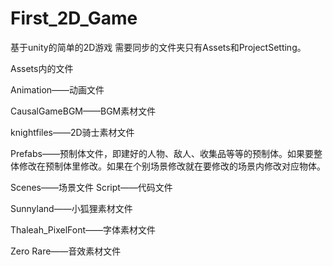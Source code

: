 # First_2D_Game
 基于unity的简单的2D游戏
 需要同步的文件夹只有Assets和ProjectSetting。
 
 Assets内的文件
 
Animation——动画文件

CausalGameBGM——BGM素材文件

knightfiles——2D骑士素材文件

Prefabs——预制体文件，即建好的人物、敌人、收集品等等的预制体。如果要整体修改在预制体里修改。如果在个别场景修改就在要修改的场景内修改对应物体。

Scenes——场景文件
Script——代码文件

Sunnyland——小狐狸素材文件

Thaleah_PixelFont——字体素材文件

Zero Rare——音效素材文件
